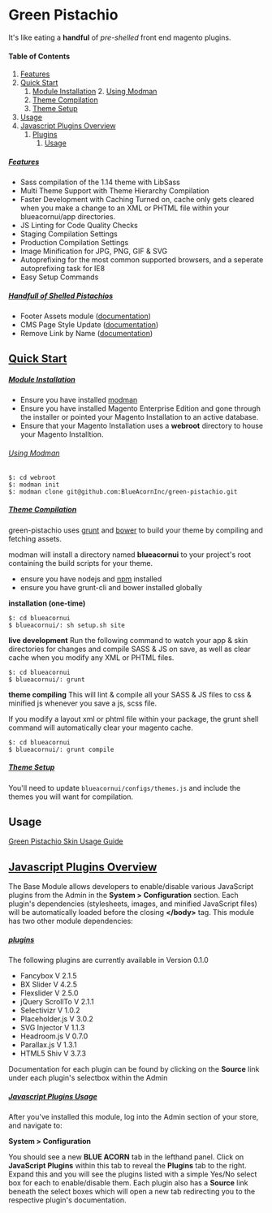 # Green Pistachio

It's like eating a **handful** of _pre-shelled_ front end magento plugins.

#### Table of Contents

1. [Features](#features)
2. [Quick Start](#quickstart)
	1. [Module Installation](#module)
		2. [Using Modman](#usingmodman)
	2. [Theme Compilation](#theme)
	3. [Theme Setup](#setup)
4. [Usage](#usage)
3.	[Javascript Plugins Overview](#overview)
	1. [Plugins](#javascriptplugins)
		1. [Usage](#jspluginsusage)



##### [Features](id:features)
* Sass compilation of the 1.14 theme with LibSass
* Multi Theme Support with Theme Hierarchy Compilation
* Faster Development with Caching Turned on, cache only gets cleared when you make a change to an XML or PHTML file within your blueacornui/app directories.
* JS Linting for Code Quality Checks
* Staging Compilation Settings
* Production Compilation Settings
* Image Minification for JPG, PNG, GIF & SVG
* Autoprefixing for the most common supported browsers, and a seperate autoprefixing task for IE8
* Easy Setup Commands

##### [Handfull of Shelled Pistachios](id:pistachios)
* Footer Assets module ([documentation](https://github.com/BlueAcornInc/ba-footer-assets/tree/master))
* CMS Page Style Update ([documentation](https://github.com/BlueAcornInc/gp-cms-page-style-update/tree/master))
* Remove Link by Name ([documentation](https://github.com/BlueAcornInc/gp-remove-link-by-name/tree/master))

## [Quick Start](id:quickstart)

##### [Module Installation](id:module)
* Ensure you have installed [modman](https://github.com/colinmollenhour/modman)
* Ensure you have installed Magento Enterprise Edition and gone through the installer or pointed your Magento Installation to an active database.
* Ensure that your Magento Installation uses a **webroot** directory to house your Magento Installtion.

###### [Using Modman](id:usingmodman)

```shell
$: cd webroot
$: modman init
$: modman clone git@github.com:BlueAcornInc/green-pistachio.git
```

##### [Theme Compilation](id:theme)

green-pistachio uses [grunt](http://gruntjs.com/) and [bower](http://bower.io/) to build your theme by compiling and fetching assets.

modman will install a directory named **blueacornui** to your project's root containing the build scripts for your theme.

* ensure you have nodejs and [npm](https://www.npmjs.com/) installed
* ensure you have grunt-cli and bower installed globally

**installation (one-time)**

```shell
$: cd blueacornui
$ blueacornui/: sh setup.sh site
```
**live development**
Run the following command to watch your app & skin directories for changes and compile SASS & JS on save, as well as clear cache when you modify any XML or PHTML files.

```shell
$: cd blueacornui
$ blueacornui/: grunt
```

**theme compiling**
This will lint & compile all your SASS & JS files to css & minified js whenever you save a js, scss file.

If you modify a layout xml or phtml file within your package, the grunt shell command will automatically clear your magento cache.

```shell
$: cd blueacornui
$ blueacornui/: grunt compile
```

##### [Theme Setup](id:setup)

You'll need to update `blueacornui/configs/themes.js` and include the themes you will want for compilation.

## Usage

[Green Pistachio Skin Usage Guide](documentation/README.MD)


## [Javascript Plugins Overview](id:overview)

The Base Module allows developers to enable/disable various JavaScript plugins from the Admin in the **System > Configuration** section. Each plugin's dependencies (stylesheets, images, and minified JavaScript files) will be automatically loaded before the closing **&lt;/body&gt;** tag. This module has two other module dependencies:

##### [plugins](id:javascriptplugins)
The following plugins are currently available in Version 0.1.0

* Fancybox V 2.1.5
* BX Slider V 4.2.5
* Flexslider V 2.5.0
* jQuery ScrollTo V 2.1.1
* Selectivizr V 1.0.2
* Placeholder.js V 3.0.2
* SVG Injector V 1.1.3
* Headroom.js V 0.7.0
* Parallax.js V 1.3.1
* HTML5 Shiv V 3.7.3

Documentation for each plugin can be found by clicking on the **Source** link under each plugin's selectbox within the Admin

##### [Javascript Plugins Usage](id:jspluginsusage)
After you've installed this module, log into the Admin section of your store, and navigate to:

**System > Configuration**

You should see a new **BLUE ACORN** tab in the lefthand panel. Click on **JavaScript Plugins** within this tab to reveal the **Plugins** tab to the right. Expand this and you will see the plugins listed with a simple Yes/No select box for each to enable/disable them. Each plugin also has a **Source** link beneath the select boxes which will open a new tab redirecting you to the respective plugin's documentation.
